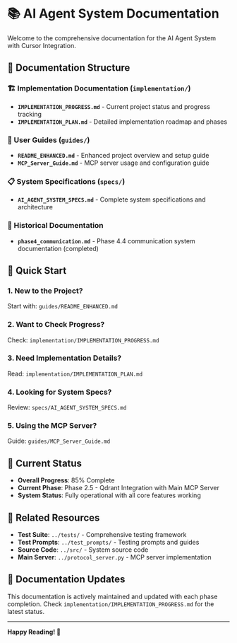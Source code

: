 # 📚 AI Agent System Documentation

Welcome to the comprehensive documentation for the AI Agent System with Cursor Integration.

## 📁 **Documentation Structure**

### **🏗️ Implementation Documentation** (`implementation/`)
- **`IMPLEMENTATION_PROGRESS.md`** - Current project status and progress tracking
- **`IMPLEMENTATION_PLAN.md`** - Detailed implementation roadmap and phases

### **📖 User Guides** (`guides/`)
- **`README_ENHANCED.md`** - Enhanced project overview and setup guide
- **`MCP_Server_Guide.md`** - MCP server usage and configuration guide

### **📋 System Specifications** (`specs/`)
- **`AI_AGENT_SYSTEM_SPECS.md`** - Complete system specifications and architecture

### **📝 Historical Documentation**
- **`phase4_communication.md`** - Phase 4.4 communication system documentation (completed)

## 🚀 **Quick Start**

### **1. New to the Project?**
Start with: `guides/README_ENHANCED.md`

### **2. Want to Check Progress?**
Check: `implementation/IMPLEMENTATION_PROGRESS.md`

### **3. Need Implementation Details?**
Read: `implementation/IMPLEMENTATION_PLAN.md`

### **4. Looking for System Specs?**
Review: `specs/AI_AGENT_SYSTEM_SPECS.md`

### **5. Using the MCP Server?**
Guide: `guides/MCP_Server_Guide.md`

## 🎯 **Current Status**

- **Overall Progress**: 85% Complete
- **Current Phase**: Phase 2.5 - Qdrant Integration with Main MCP Server
- **System Status**: Fully operational with all core features working

## 🔗 **Related Resources**

- **Test Suite**: `../tests/` - Comprehensive testing framework
- **Test Prompts**: `../test_prompts/` - Testing prompts and guides
- **Source Code**: `../src/` - System source code
- **Main Server**: `../protocol_server.py` - MCP server implementation

## 📝 **Documentation Updates**

This documentation is actively maintained and updated with each phase completion. Check `implementation/IMPLEMENTATION_PROGRESS.md` for the latest status.

---

**Happy Reading! 📖**
